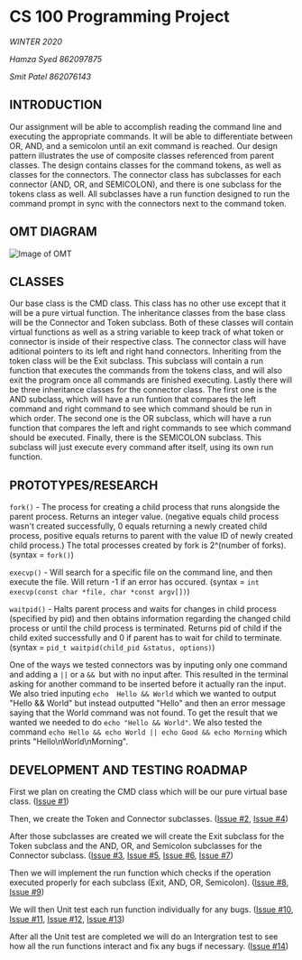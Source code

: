 # CS 100 Programming Project

*WINTER 2020*

*Hamza Syed 862097875*

*Smit Patel 862076143*

## INTRODUCTION
  Our assignment will be able to accomplish reading the command line and executing the appropriate commands. It will be able
  to differentiate between OR, AND, and a semicolon until an exit command is reached. Our design pattern illustrates the use
  of composite classes referenced from parent classes. The design contains classes for the command tokens, as well as classes
  for the connectors. The connector class has subclasses for each connector (AND, OR, and SEMICOLON), and there is one 
  subclass for the tokens class as well. All subclasses have a run function designed to run the command prompt in sync with 
  the connectors next to the command token.
  
  
  ## OMT DIAGRAM
  
  ![Image of OMT](https://github.com/cs100/assignment-linux_gods/blob/master/images/images.png?raw=true)
  
  
  ## CLASSES
    
   Our base class is the CMD class. This class has no other use except that it will be a pure virtual function.
   The inheritance classes from the base class will be the Connector and Token subclass. Both of these classes will 
   contain virtual functions as well as a string variable to keep track of what token or connector is inside of 
   their respective class. The connector class will have aditional pointers to its left and right hand connectors.
   Inheriting from the token class will be the Exit subclass. This subclass will contain a run function that executes 
   the commands from the tokens class, and will also exit the program once all commands are finished executing. Lastly 
   there will be three inheritance classes for the connector class. The first one is the AND subclass, which will have 
   a run funtion that compares the left command and right command to see which command should be run in which order. The 
   second one is the OR subclass, which will have a run function that compares the left and right commands to see which
   command should be executed. Finally, there is the SEMICOLON subclass. This subclass will just execute every command after
   itself, using its own run function.
   
   ## PROTOTYPES/RESEARCH
   `fork()`    - The process for creating a child process that runs alongside the parent process. Returns an integer value.
               (negative equals child process wasn't created successfully, 0 equals returning a newly created child process,
               positive equals returns to parent with the value ID of newly created child process.) The total processes
               created by fork is 2^(number of forks).
               (syntax = `fork()`)
               
   `execvp()`  - Will search for a specific file on the command line, and then execute the file. Will return -1 if an 
               error has occured. 
               (syntax = `int execvp(const char *file, char *const argv[])`)
               
   `waitpid()` - Halts parent process and waits for changes in child process (specified by pid) and then obtains information
               regarding the changed child process or until the child process is terminated. Returns pid of child if the 
               child exited successfully and 0 if parent has to wait for child to terminate. 
               (syntax = `pid_t waitpid(child_pid &status, options)`)
               
   One of the ways we tested connectors was by inputing only one command and adding a `||` or a `&& `but with no input after. This 
   resulted in the terminal asking for another command to be inserted before it actually ran the input. We also tried inputing `echo 
   Hello && World` which we wanted to output "Hello && World" but instead outputted "Hello" and then an error message saying that the 
   World command was not found. To get the result that we wanted we needed to do `echo "Hello && World"`. We also tested the command 
   `echo Hello && echo World || echo Good && echo Morning` which prints "Hello\nWorld\nMorning".
               
   ## DEVELOPMENT AND TESTING ROADMAP
   First we plan on creating the CMD class which will be our pure virtual base class.
   ([Issue #1](https://github.com/cs100/assignment-linux_gods/issues/1)) 
   
   Then, we create the Token and Connector subclasses. 
   ([Issue #2](https://github.com/cs100/assignment-linux_gods/issues/2), 
   [Issue #4](https://github.com/cs100/assignment-linux_gods/issues/4))
   
   After those subclasses are created we will create the Exit subclass for the Token subclass and the AND, OR, and Semicolon 
   subclasses for the Connector subclass. 
   ([Issue #3](https://github.com/cs100/assignment-linux_gods/issues/3), 
   [Issue #5](https://github.com/cs100/assignment-linux_gods/issues/5), 
   [Issue #6](https://github.com/cs100/assignment-linux_gods/issues/6), 
   [Issue #7](https://github.com/cs100/assignment-linux_gods/issues/7))
   
   Then we will implement the run function which checks if the operation executed properly for each subclass (Exit, AND, OR, 
   Semicolon). 
   ([Issue #8](https://github.com/cs100/assignment-linux_gods/issues/8), 
   [Issue #9](https://github.com/cs100/assignment-linux_gods/issues/9))
   
   We will then Unit test each run function individually for any bugs.
   ([Issue #10](https://github.com/cs100/assignment-linux_gods/issues/10), 
   [Issue #11](https://github.com/cs100/assignment-linux_gods/issues/11), 
   [Issue #12](https://github.com/cs100/assignment-linux_gods/issues/12), 
   [Issue #13](https://github.com/cs100/assignment-linux_gods/issues/13))
   
   After all the Unit test are completed we will do an Intergration test to see how all the run functions interact and fix any 
   bugs if necessary. 
   ([Issue #14](https://github.com/cs100/assignment-linux_gods/issues/14))
